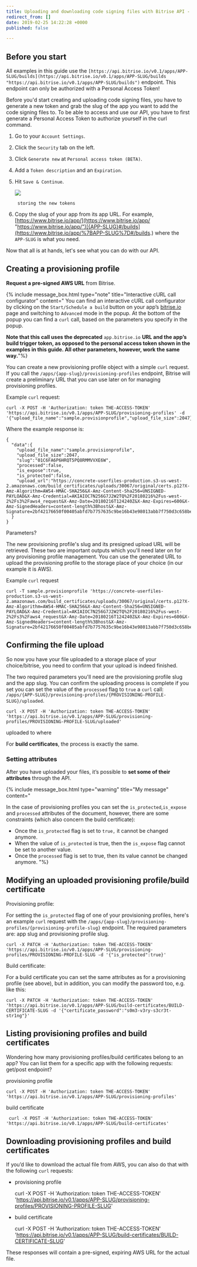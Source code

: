 ```yaml
---
title: Uploading and downloading code signing files with Bitrise API - draft
redirect_from: []
date: 2019-02-25 14:22:28 +0000
published: false

---
```

## Before you start

All examples in this guide use the `[https://api.bitrise.io/v0.1/apps/APP-SLUG/builds](https://api.bitrise.io/v0.1/apps/APP-SLUG/builds "https://api.bitrise.io/v0.1/apps/APP-SLUG/builds")` endpoint. This endpoint can only be authorized with a Personal Access Token!

Before you'd start creating and uploading code signing files, you have to generate a new token and grab the slug of the app you want to add the code signing files to. To be able to access and use our API, you have to first generate a Personal Access Token to authorize yourself in the curl command.

1. Go to your `Account Settings`.
2. Click the `Security` tab on the left.
3. Click `Generate new` at `Personal access token (BETA)`.
4. Add a `Token description` and an `Expiration`.
5. Hit `Save & Continue`.

   ![](/img/new-token-generation.png)

        storing the new tokens
6. Copy the slug of your app from its app URL. For example, [https://www.bitrise.io/app/](https://www.bitrise.io/app/ "https://www.bitrise.io/app/")[{APP-SLUG}#/builds](https://www.bitrise.io/app/%7BAPP-SLUG%7D#/builds.) where the `APP-SLUG` is what you need.

Now that all is at hands, let's see what you can do with our API.

## Creating a provisioning profile

**Request a pre-signed AWS URL** from Bitrise.

{% include message_box.html type="note" title="Interactive cURL call configurator" content="
You can find an interactive cURL call configurator by clicking on the `Start/Schedule a build` button on your app’s [bitrise.io](https://www.bitrise.io/) page and switching to `Advanced` mode in the popup. At the bottom of the popup you can find a `curl` call, based on the parameters you specify in the popup.

**Note that this call uses the deprecated** `app.bitrise.io` **URL and the app’s build trigger token, as opposed to the personal access token shown in the examples in this guide. All other parameters, however, work the same way.**"%}

You can create a new provisioning profile object with a simple `curl` request. If you call the `/apps/{app-slug}/provisioning-profiles` endpoint, Bitrise will create a preliminary URL that you can use later on for managing provisioning profiles.

Example `curl` request:

    curl -X POST -H 'Authorization: token THE-ACCESS-TOKEN' 'https://api.bitrise.io/v0.1/apps/APP-SLUG/provisioning-profiles' -d '{"upload_file_name":"sample.provisionprofile","upload_file_size":2047}'

Where the example response is:

    {
      "data":{
        "upload_file_name":"sample.provisionprofile",
        "upload_file_size":2047,
        "slug":"01C6FA6P6HRQT5PQ8RMMVVXE6W",
        "processed":false,
        "is_expose":true,
        "is_protected":false,
        "upload_url":"https://concrete-userfiles-production.s3-us-west-2.amazonaws.com/build_certificates/uploads/30067/original/certs.p12?X-Amz-Algorithm=AWS4-HMAC-SHA256&X-Amz-Content-Sha256=UNSIGNED-PAYLOAD&X-Amz-Credential=AKIAIOC7N256G7J2W2TQ%2F20180216%2Fus-west-2%2Fs3%2Faws4_request&X-Amz-Date=20180216T124240Z&X-Amz-Expires=600&X-Amz-SignedHeaders=content-length%3Bhost&X-Amz-Signature=2bf42176650f00405abfd7b7757635c9be16b43e98013abb7f750d3c658be28e"
      }
    }

Parameters?

The new provisioning profile's slug and its presigned upload URL will be retrieved. These two are important outputs which you'll need later on for any provisioning profile management. You can use the generated URL to upload the provisioning profile to the storage place of your choice (in our example it is AWS).

Example `curl` request

    curl -T sample.provisionprofile 'https://concrete-userfiles-production.s3-us-west-2.amazonaws.com/build_certificates/uploads/30067/original/certs.p12?X-Amz-Algorithm=AWS4-HMAC-SHA256&X-Amz-Content-Sha256=UNSIGNED-PAYLOAD&X-Amz-Credential=AKIAIOC7N256G7J2W2TQ%2F20180216%2Fus-west-2%2Fs3%2Faws4_request&X-Amz-Date=20180216T124240Z&X-Amz-Expires=600&X-Amz-SignedHeaders=content-length%3Bhost&X-Amz-Signature=2bf42176650f00405abfd7b7757635c9be16b43e98013abb7f750d3c658be28e'

## Confirming the file upload

So now you have your file uploaded to a storage place of your choice/bitrise, you need to confirm that your upload is indeed finished.

The two required parameters you'll need are the provisioning profile slug and the app slug. You can confirm the uploading process is complete if you set you can set the value of the `processed` flag to `true` a `curl` call:  `/apps/{APP-SLUG}/provisioning-profiles/{PROVISIONING-PROFILE-SLUG}/uploaded`.

    curl -X POST -H 'Authorization: token THE-ACCESS-TOKEN' 'https://api.bitrise.io/v0.1/apps/APP-SLUG/provisioning-profiles/PROVISIONING-PROFILE-SLUG/uploaded'

uploaded to where

For **build certificates**, the process is exactly the same.

### Setting attributes

After you have uploaded your files, it’s possible to **set some of their attributes** through the API.

{% include message_box.html type="warning" title="My message" content="

In the case of provisioning profiles you can set the `is_protected`,`is_expose` and `processed` attributes of the document, however, there are some constraints (which also concern the build certificate):

- Once the `is_protected` flag is set to `true,` it cannot be changed anymore.
- When the value of `is_protected` is true, then the `is_expose` flag cannot be set to another value.
- Once the `processed` flag is set to true, then its value cannot be changed anymore.
   "%}

## Modifying an uploaded provisioning profile/build certificate

Provisioning profile:

For setting the `is_protected` flag of one of your provisioning profiles, here's an example `curl` request with the `/apps/{app-slug}/provisioning-profiles/{provisioning-profile-slug}` endpoint. The required parameters are: app slug and provisioning profile slug.

    curl -X PATCH -H 'Authorization: token THE-ACCESS-TOKEN' 'https://api.bitrise.io/v0.1/apps/APP-SLUG/provisioning-profiles/PROVISIONING-PROFILE-SLUG -d '{"is_protected":true}'

Build certificate:

For a build certificate you can set the same attributes as for a provisioning profile (see above), but in addition, you can modify the password too, e.g. like this:

    curl -X PATCH -H 'Authorization: token THE-ACCESS-TOKEN' 'https://api.bitrise.io/v0.1/apps/APP-SLUG/build-certificates/BUILD-CERTIFICATE-SLUG -d '{"certificate_password":"s0m3-v3ry-s3cr3t-str1ng"}'

## Listing provisioning profiles and build certificates

Wondering how many provisioning profiles/build certificates belong to an app?  You can list them for a specific app with the following requests: get/post endpoint?

provisioning profile

    curl -X POST -H 'Authorization: token THE-ACCESS-TOKEN' 'https://api.bitrise.io/v0.1/apps/APP-SLUG/provisioning-profiles'

build certificate

     curl -X POST -H 'Authorization: token THE-ACCESS-TOKEN' 'https://api.bitrise.io/v0.1/apps/APP-SLUG/build-certificates'

## Downloading provisioning profiles and build certificates

If you’d like to download the actual file from AWS, you can also do that with the following `curl` requests:

* provisioning profile

  curl -X POST -H 'Authorization: token THE-ACCESS-TOKEN' 'https://api.bitrise.io/v0.1/apps/APP-SLUG/provisioning-profiles/PROVISIONING-PROFILE-SLUG'
* build certificate

  curl -X POST -H 'Authorization: token THE-ACCESS-TOKEN' 'https://api.bitrise.io/v0.1/apps/APP-SLUG/build-certificates/BUILD-CERTIFICATE-SLUG'

These responses will contain a pre-signed, expiring AWS URL for the actual file.